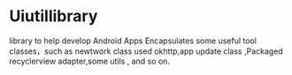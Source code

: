 # Uiutillibrary
library to help develop Android Apps
Encapsulates some useful tool classes，such as newtwork class used okhttp,app update class ,Packaged recyclerview adapter,some utils ,
and so on.
